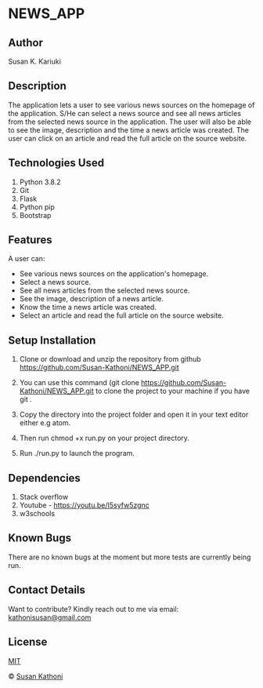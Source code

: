 # NEWS_APP

## Author

Susan K. Kariuki

## Description

The application lets a user to see various news sources on the homepage of the application. S/He can select a news source and see all news articles from the selected news source in the application. The user will also be able to see the image, description and the time a news article was created. The user can click on an article and read the full article on the source website.

## Technologies Used

1. Python 3.8.2
2. Git
3. Flask
4. Python pip
5. Bootstrap

## Features

A user can:

- See various news sources on the application's homepage.
- Select a news source.
- See all news articles from the selected news source.
- See the image, description of a news article.
- Know the time a news article was created.
- Select an article and read the full article on the source website.

## Setup Installation

1. Clone or download and unzip the repository from github https://github.com/Susan-Kathoni/NEWS_APP.git

2. You can use this command (git clone https://github.com/Susan-Kathoni/NEWS_APP.git to clone the project to your machine if you have git .

3. Copy the directory into the project folder and open it in your text editor either e.g atom.

4. Then run chmod +x run.py on your project directory.

5. Run ./run.py to launch the program.

## Dependencies

1. Stack overflow
2. Youtube - https://youtu.be/I5syfw5zgnc
3. w3schools

## Known Bugs

There are no known bugs at the moment but more tests are currently being run.

## Contact Details

Want to contribute?
Kindly reach out to me via email: kathonisusan@gmail.com

## License

[MIT](https://github.com/Susan-Kathoni/NEWS_APP/blob/master/LICENSE)

© [Susan Kathoni](https://github.com/Susan-Kathoni)
